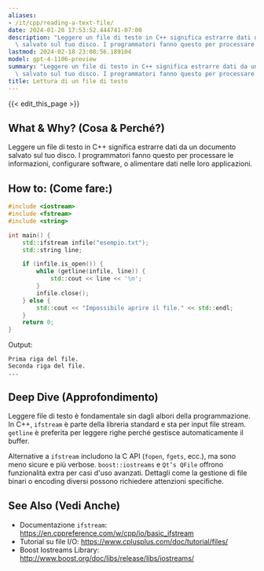 ```yaml
---
aliases:
- /it/cpp/reading-a-text-file/
date: 2024-01-20 17:53:52.444741-07:00
description: "Leggere un file di testo in C++ significa estrarre dati da un documento\
  \ salvato sul tuo disco. I programmatori fanno questo per processare le\u2026"
lastmod: 2024-02-18 23:08:56.189104
model: gpt-4-1106-preview
summary: "Leggere un file di testo in C++ significa estrarre dati da un documento\
  \ salvato sul tuo disco. I programmatori fanno questo per processare le\u2026"
title: Lettura di un file di testo
---
```


{{< edit_this_page >}}

## What & Why? (Cosa & Perché?)
Leggere un file di testo in C++ significa estrarre dati da un documento salvato sul tuo disco. I programmatori fanno questo per processare le informazioni, configurare software, o alimentare dati nelle loro applicazioni.

## How to: (Come fare:)
```C++
#include <iostream>
#include <fstream>
#include <string>

int main() {
    std::ifstream infile("esempio.txt");
    std::string line;

    if (infile.is_open()) {
        while (getline(infile, line)) {
            std::cout << line << '\n';
        }
        infile.close();
    } else {
        std::cout << "Impossibile aprire il file." << std::endl;
    }
    return 0;
}
```
Output:
```
Prima riga del file.
Seconda riga del file.
...
```

## Deep Dive (Approfondimento)
Leggere file di testo è fondamentale sin dagli albori della programmazione. In C++, `ifstream` è parte della libreria standard e sta per input file stream. `getline` è preferita per leggere righe perché gestisce automaticamente il buffer.

Alternative a `ifstream` includono la C API (`fopen`, `fgets`, ecc.), ma sono meno sicure e più verbose. `boost::iostreams` e `Qt’s QFile` offrono funzionalità extra per casi d'uso avanzati. Dettagli come la gestione di file binari o encoding diversi possono richiedere attenzioni specifiche.

## See Also (Vedi Anche)
- Documentazione `ifstream`: https://en.cppreference.com/w/cpp/io/basic_ifstream
- Tutorial su file I/O: https://www.cplusplus.com/doc/tutorial/files/
- Boost Iostreams Library: http://www.boost.org/doc/libs/release/libs/iostreams/
